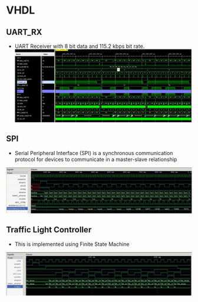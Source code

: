 # VHDL

## UART_RX
- UART Receiver with 8 bit data and 115.2 kbps bit rate.
![seq_det](https://github.com/SaiEshwarReddyYellu/VHDL_projects/blob/main/UART_RX/uart_rx_wav.JPG)

## SPI
- Serial Peripheral Interface (SPI) is a synchronous communication protocol for devices to communicate in a master-slave relationship

![seq_det](https://github.com/SaiEshwarReddyYellu/VHDL_projects/blob/main/SPI_Protocol/simulated_waveform.JPG)

## Traffic Light Controller
- This is implemented using Finite State Machine

![seq_det](https://github.com/SaiEshwarReddyYellu/VHDL_projects/blob/main/Traffic_light_controller/simulated_waveform.JPG)
